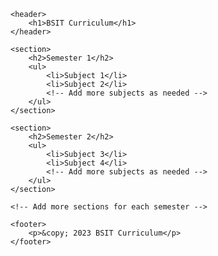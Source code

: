 <!DOCTYPE html>
<html lang="en">
<head>
    <meta charset="UTF-8">
    <meta name="viewport" content="width=device-width, initial-scale=1.0">
    <title>BSIT Curriculum</title>
</head>
<body>

    <header>
        <h1>BSIT Curriculum</h1>
    </header>

    <section>
        <h2>Semester 1</h2>
        <ul>
            <li>Subject 1</li>
            <li>Subject 2</li>
            <!-- Add more subjects as needed -->
        </ul>
    </section>

    <section>
        <h2>Semester 2</h2>
        <ul>
            <li>Subject 3</li>
            <li>Subject 4</li>
            <!-- Add more subjects as needed -->
        </ul>
    </section>

    <!-- Add more sections for each semester -->

    <footer>
        <p>&copy; 2023 BSIT Curriculum</p>
    </footer>

</body>
</html>

